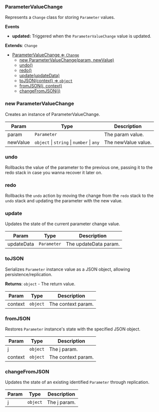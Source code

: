 <a name="ParameterValueChange"></a>

### ParameterValueChange 
Represents a `Change` class for storing `Parameter` values.

**Events**
* **updated:** Triggered when the `ParameterValueChange` value is updated.


**Extends**: <code>Change</code>  

* [ParameterValueChange ⇐ <code>Change</code>](#ParameterValueChange)
    * [new ParameterValueChange(param, newValue)](#new-ParameterValueChange)
    * [undo()](#undo)
    * [redo()](#redo)
    * [update(updateData)](#update)
    * [toJSON(context) ⇒ <code>object</code>](#toJSON)
    * [fromJSON(j, context)](#fromJSON)
    * [changeFromJSON(j)](#changeFromJSON)

<a name="new_ParameterValueChange_new"></a>

### new ParameterValueChange
Creates an instance of ParameterValueChange.


| Param | Type | Description |
| --- | --- | --- |
| param | <code>Parameter</code> | The param value. |
| newValue | <code>object</code> \| <code>string</code> \| <code>number</code> \| <code>any</code> | The newValue value. |

<a name="ParameterValueChange+undo"></a>

### undo
Rollbacks the value of the parameter to the previous one, passing it to the redo stack in case you wanna recover it later on.


<a name="ParameterValueChange+redo"></a>

### redo
Rollbacks the `undo` action by moving the change from the `redo` stack to the `undo` stack
and updating the parameter with the new value.


<a name="ParameterValueChange+update"></a>

### update
Updates the state of the current parameter change value.



| Param | Type | Description |
| --- | --- | --- |
| updateData | <code>Parameter</code> | The updateData param. |

<a name="ParameterValueChange+toJSON"></a>

### toJSON
Serializes `Parameter` instance value as a JSON object, allowing persistence/replication.


**Returns**: <code>object</code> - The return value.  

| Param | Type | Description |
| --- | --- | --- |
| context | <code>object</code> | The context param. |

<a name="ParameterValueChange+fromJSON"></a>

### fromJSON
Restores `Parameter` instance's state with the specified JSON object.



| Param | Type | Description |
| --- | --- | --- |
| j | <code>object</code> | The j param. |
| context | <code>object</code> | The context param. |

<a name="ParameterValueChange+changeFromJSON"></a>

### changeFromJSON
Updates the state of an existing identified `Parameter` through replication.



| Param | Type | Description |
| --- | --- | --- |
| j | <code>object</code> | The j param. |

